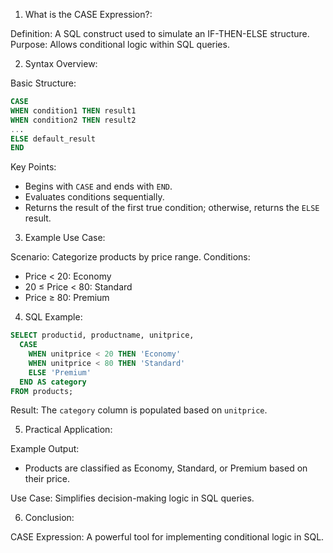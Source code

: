 1. What is the CASE Expression?:

Definition: A SQL construct used to simulate an IF-THEN-ELSE structure.
Purpose: Allows conditional logic within SQL queries.

2. Syntax Overview:

Basic Structure:

```sql
CASE
WHEN condition1 THEN result1
WHEN condition2 THEN result2
...
ELSE default_result
END
```

Key Points:

- Begins with `CASE` and ends with `END`.
- Evaluates conditions sequentially.
- Returns the result of the first true condition; otherwise, returns the `ELSE` result.

3. Example Use Case:

Scenario: Categorize products by price range.
Conditions:

- Price < 20: Economy
- 20 ≤ Price < 80: Standard
- Price ≥ 80: Premium

4. SQL Example:

```sql
SELECT productid, productname, unitprice,
  CASE
    WHEN unitprice < 20 THEN 'Economy'
    WHEN unitprice < 80 THEN 'Standard'
    ELSE 'Premium'
  END AS category
FROM products;
```

Result: The `category` column is populated based on `unitprice`.

5. Practical Application:

Example Output:

- Products are classified as Economy, Standard, or Premium based on their price.

Use Case: Simplifies decision-making logic in SQL queries.

6. Conclusion:

CASE Expression: A powerful tool for implementing conditional logic in SQL.
